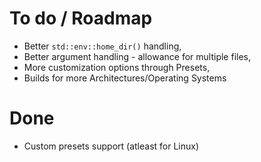 # To do / Roadmap

- Better `std::env::home_dir()` handling,
- Better argument handling - allowance for multiple files,
- More customization options through Presets,
- Builds for more Architectures/Operating Systems

# Done

- Custom presets support (atleast for Linux)
